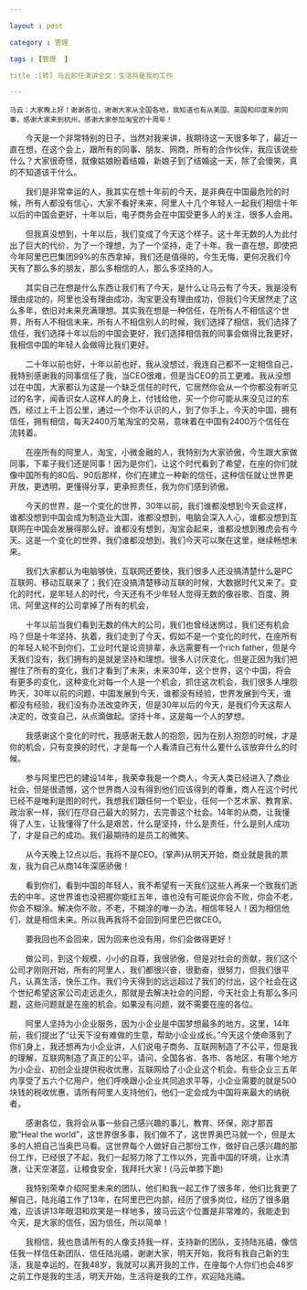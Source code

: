 ```yaml
---

layout : post

category : 管理

tags : [管理  ]

title :[转] 马云卸任演讲全文：生活将是我的工作

---
```


    马云：大家晚上好！谢谢各位，谢谢大家从全国各地，我知道也有从美国、英国和印度来的同事，感谢大家来到杭州，感谢大家参加淘宝的十周年！

　　今天是一个非常特别的日子，当然对我来讲，我期待这一天很多年了，最近一直在想，在这个会上，跟所有的同事、朋友、网商，所有的合作伙伴，我应该说些什么？大家很奇怪，就像姑娘盼着结婚，新娘子到了结婚这一天，除了会傻笑，真的不知道该干什么。

　　我们是非常幸运的人，我其实在想十年前的今天，是非典在中国最危险的时候，所有人都没有信心，大家不看好未来，阿里人十几个年轻人一起我们相信十年以后的中国会更好，十年以后，电子商务会在中国受更多人的关注，很多人会用。

　　但我真没想到，十年以后，我们变成了今天这个样子。这十年无数的人为此付出了巨大的代价，为了一个理想，为了一个坚持，走了十年。我一直在想，即使把今年阿里巴巴集团99%的东西拿掉，我们还是值得的，今生无悔，更何况我们今天有了那么多的朋友，那么多相信的人，那么多坚持的人。

　　其实自己在想是什么东西让我们有了今天，是什么让马云有了今天，我是没有理由成功的，阿里也没有理由成功，淘宝更没有理由成功，但我们今天居然走了这么多年，依旧对未来充满理想。其实我在想是一种信任，在所有人不相信这个世界，所有人不相信未来，所有人不相信别人的时候，我们选择了相信，我们选择了信任，我们选择十年以后的中国会更好，我们选择相信我的同事会做得比我更好，我相信中国的年轻人会做得比我们更好。

　　二十年以前也好，十年以前也好，我从没想过，我连自己都不一定相信自己，我特别感谢我的同事信任了我，当CEO很难，但是当CEO的员工更难。我从没想过在中国，大家都认为这是一个缺乏信任的时代，它居然你会从一个你都没有听见过的名字，闻香识女人这样人的身上，付钱给他，买一个你可能从来没见过的东西，经过上千上百公里，通过一个你不认识的人，到了你手上，今天的中国，拥有信任，拥有相信，每天2400万笔淘宝的交易，意味着在中国有2400万个信任在流转着。

　　在座所有的阿里人，淘宝，小微金融的人，我特别为大家骄傲，今生跟大家做同事，下辈子我们还是同事！因为是你们，让这个时代看到了希望，在座的你们就像中国所有的80后、90后那样，你们在建立一种新的信任，这种信任就让世界更开放，更透明，更懂得分享，更承担责任，我为你们感到骄傲。

　　今天的世界，是一个变化的世界，30年以前，我们谁都没想到今天会这样，谁都没想到中国会成为制造业大国，谁都没想到，电脑会深入人心，谁都没想到互联网在中国会发展得那么好。谁都没有想到，淘宝会起来，谁都没想到雅虎会有今天。这是一个变化的世界，我们谁都没想到，我们今天可以聚在这里，继续畅想未来。

　　我们大家都认为电脑够快，互联网还要快，我们很多人还没搞清楚什么是PC互联网、移动互联来了；我们在没搞清楚移动互联的时候，大数据时代又来了。变化的时代，是年轻人的时代，今天还有不少年轻人觉得无数的像谷歌、百度、腾讯、阿里这样的公司拿掉了所有的机会，

　　十年以前当我们看到无数的伟大的公司，我们也曾经迷惘过，我们还有机会吗？但是十年坚持、执着，我们走到了今天，假如不是一个变化的时代，在座所有的年轻人轮不到你们，工业时代是论资排辈，永远需要有一个rich father，但是今天我们没有，我们拥有的是就是坚持和理想。很多人讨厌变化，但是正因为我们把握住了所有的变化，我们才看到了未来，未来30年，这个世界，这个中国，将会有更多的变化，这种变化对每一个人是一个机会，抓住这次机会，我们很多人埋怨昨天，30年以前的问题，中国发展到今天，谁都没有经验，世界发展到今天，谁都没有经验，我们没有办法改变昨天，但是30年以后的今天，是我们今天这帮人决定的，改变自己，从点滴做起。坚持十年，这是每一个人的梦想。

　　我感谢这个变化的时代，我感谢无数人的抱怨，因为在别人抱怨的时候，才是你的机会，只有变换的时代，才是每一个人看清自己有什么要什么该放弃什么的时候。

　　参与阿里巴巴的建设14年，我荣幸我是一个商人，今天人类已经进入了商业社会，但是很遗憾，这个世界商人没有得到他们应该得到的尊重，商人在这个时代已经不是唯利是图的时代，我想我们跟任何一个职业，任何一个艺术家、教育家、政治家一样，我们在尽自己最大的努力，去完善这个社会。14年的从商，让我懂得了人生，让我懂得了什么是艰苦，什么是坚持，什么是责任，什么是别人成功了，才是自己的成功。我们最期待的是员工的微笑。

　　从今天晚上12点以后，我将不是CEO。(掌声)从明天开始，商业就是我的票友，我为自己从商14年深感骄傲！

　　看到你们，看到中国的年轻人，我不希望有一天我们这些人再来一个致我们逝去的中年。这世界谁也没把握你能红五年，谁也没有可能说你会不败，你会不老，你会不糊涂。解决你不败，不老，不糊涂的唯一办法，相信年轻人！因为相信他们，就是相信未来。所以我再我将不会回到阿里巴巴做CEO。

　　要我回也不会回来，因为回来也没有用，你们会做得更好！

　　做公司，到这个规模，小小的自尊，我很骄傲，但是对社会的贡献，我们这个公司才刚刚开始，所有的阿里人，我们都很兴奋，很勤奋，很努力，但我们很平凡，认真生活，快乐工作。我们今天得到的远远超过了我们的付出，这个社会在这个世纪希望这家公司走远走久，那就是去解决社会的问题，今天社会上有那么多问题，这些问题就是在座的机会。如果没有问题，就不需要在座的各位。

　　阿里人坚持为小企业服务，因为小企业是中国梦想最多的地方。这里，14年前，我们提出了“让天下没有难做的生意，帮助小企业成长。”今天这个使命落到了你们身上，我还想再为小企业讲，人们说电子商务、互联网制造了不公平，但是我的理解，互联网制造了真正的公平。请问，全国各省、各市、各地区，有哪个地方为小企业、初创企业提供税收优惠，互联网给了小企业这个机会。有些企业三五年内享受了五六个亿用户，他们呼唤跟小企业共同追求平等，小企业需要的就是500块钱的税收优惠，请所有阿里人支持他们，他们一定会成为中国将来最大的纳税者。

　　感谢各位，我将会从事一些自己感兴趣的事儿，教育、环保，刚才那首歌“Heal the world”，这世界很多事，我们做不了，这世界奥巴马就一个，但是太多的人把自己当奥巴马看。这世界每个人做好自己那份工作，做好自己感兴趣的那份工作，已经很了不起，我们一起努力除了工作以外，完善中国的环境，让水清澈，让天空湛蓝，让粮食安全，我拜托大家！(马云单膝下跪)

　　我特别荣幸介绍阿里未来的团队，他们和我一起工作了很多年，他们比我更了解自己，陆兆禧工作了13年，在阿里巴巴内部，经历了很多岗位，经历了很多磨难，应该讲13年眼泪和欢笑是一样地多，接马云这个位置是非常难的，我能走到今天，是大家的信任，因为信任，所以简单！

　　我相信，我也恳请所有的人像支持我一样，支持新的团队，支持陆兆禧，像信任我一样信任新团队、信任陆兆禧，谢谢大家，明天开始，我将有我自己新的生活，我是幸运的，在我48岁，我就可以离开我的工作，在座每个人你们也会48岁之前工作是我的生活，明天开始，生活将是我的工作，欢迎陆兆禧。